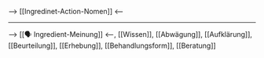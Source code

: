 --> [[Ingredinet-Action-Nomen]] <--

---
--> [[🗣️ Ingredient-Meinung]] <--, [[Wissen]], [[Abwägung]], [[Aufklärung]], [[Beurteilung]], [[Erhebung]], [[Behandlungsform]], [[Beratung]]